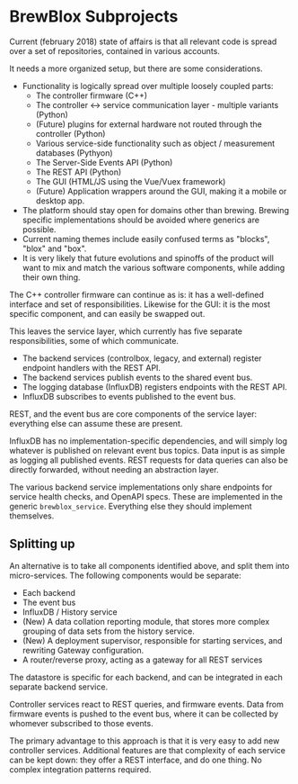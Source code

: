 # BrewBlox Subprojects

Current (february 2018) state of affairs is that all relevant code is spread over a set of repositories, contained in various accounts.

It needs a more organized setup, but there are some considerations.
* Functionality is logically spread over multiple loosely coupled parts:
    * The controller firmware (C++)
    * The controller <-> service communication layer - multiple variants (Python)
    * (Future) plugins for external hardware not routed through the controller (Python)
    * Various service-side functionality such as object / measurement databases (Pythyon)
    * The Server-Side Events API (Python)
    * The REST API (Python)
    * The GUI (HTML/JS using the Vue/Vuex framework)
    * (Future) Application wrappers around the GUI, making it a mobile or desktop app.
* The platform should stay open for domains other than brewing. Brewing specific implementations should be avoided where generics are possible.
* Current naming themes include easily confused terms as "blocks", "blox" and "box".
* It is very likely that future evolutions and spinoffs of the product will want to mix and match the various software components, while adding their own thing.

The C++ controller firmware can continue as is: it has a well-defined interface and set of responsibilities. 
Likewise for the GUI: it is the most specific component, and can easily be swapped out.

This leaves the service layer, which currently has five separate responsibilities, some of which communicate.
* The backend services (controlbox, legacy, and external) register endpoint handlers with the REST API.
* The backend services publish events to the shared event bus.
* The logging database (InfluxDB) registers endpoints with the REST API.
* InfluxDB subscribes to events published to the event bus.

REST, and the event bus are core components of the service layer: everything else can assume these are present.

InfluxDB has no implementation-specific dependencies, and will simply log whatever is published on relevant event bus topics. Data input is as simple as logging all published events. REST requests for data queries can also be directly forwarded, without needing an abstraction layer.

The various backend service implementations only share endpoints for service health checks, and OpenAPI specs. These are implemented in the generic `brewblox_service`. Everything else they should implement themselves.


## Splitting up

<PlantUml src="microservices_diagram.puml" title="Micro Services"/>


An alternative is to take all components identified above, and split them into micro-services.
The following components would be separate:
* Each backend
* The event bus
* InfluxDB / History service
* (New) A data collation reporting module, that stores more complex grouping of data sets from the history service.
* (New) A deployment supervisor, responsible for starting services, and rewriting Gateway configuration.
* A router/reverse proxy, acting as a gateway for all REST services

The datastore is specific for each backend, and can be integrated in each separate backend service.

Controller services react to REST queries, and firmware events. Data from firmware events is pushed to the event bus, where it can be collected by whomever subscribed to those events.

The primary advantage to this approach is that it is very easy to add new controller services. Additional features are that complexity of each service can be kept down: they offer a REST interface, and do one thing. No complex integration patterns required.
